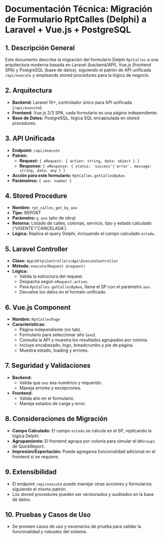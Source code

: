 # Documentación Técnica: Migración de Formulario RptCalles (Delphi) a Laravel + Vue.js + PostgreSQL

## 1. Descripción General
Este documento describe la migración del formulario Delphi `RptCalles` a una arquitectura moderna basada en Laravel (backend/API), Vue.js (frontend SPA) y PostgreSQL (base de datos), siguiendo el patrón de API unificada `/api/execute` y empleando stored procedures para la lógica de negocio.

## 2. Arquitectura
- **Backend:** Laravel 10+, controlador único para API unificada (`/api/execute`).
- **Frontend:** Vue.js 2/3 SPA, cada formulario es una página independiente.
- **Base de Datos:** PostgreSQL, lógica SQL encapsulada en stored procedures.

## 3. API Unificada
- **Endpoint:** `/api/execute`
- **Patrón:**
  - **Request:** `{ eRequest: { action: string, data: object } }`
  - **Response:** `{ eResponse: { status: 'success'|'error', message: string, data: any } }`
- **Acción para este formulario:** `RptCalles.getCallesByAxo`
- **Parámetros:** `{ axo: number }`

## 4. Stored Procedure
- **Nombre:** `rpt_calles_get_by_axo`
- **Tipo:** REPORT
- **Parámetro:** `p_axo` (año de obra)
- **Retorna:** Listado de calles, colonias, servicio, tipo y estado calculado ('VIGENTE'/'CANCELADA').
- **Lógica:** Replica el query Delphi, incluyendo el campo calculado `estado`.

## 5. Laravel Controller
- **Clase:** `App\Http\Controllers\Api\ExecuteController`
- **Método:** `execute(Request $request)`
- **Lógica:**
  - Valida la estructura del request.
  - Despacha según `eRequest.action`.
  - Para `RptCalles.getCallesByAxo`, llama el SP con el parámetro `axo`.
  - Devuelve los datos en el formato unificado.

## 6. Vue.js Component
- **Nombre:** `RptCallesPage`
- **Características:**
  - Página independiente (no tab).
  - Formulario para seleccionar año (`axo`).
  - Consulta la API y muestra los resultados agrupados por colonia.
  - Incluye encabezado, logo, breadcrumbs y pie de página.
  - Muestra estado, loading y errores.

## 7. Seguridad y Validaciones
- **Backend:**
  - Valida que `axo` sea numérico y requerido.
  - Maneja errores y excepciones.
- **Frontend:**
  - Valida año en el formulario.
  - Maneja estados de carga y error.

## 8. Consideraciones de Migración
- **Campo Calculado:** El campo `estado` se calcula en el SP, replicando la lógica Delphi.
- **Agrupamiento:** El frontend agrupa por colonia para simular el `QRGroup1` de QuickReport.
- **Impresión/Exportación:** Puede agregarse funcionalidad adicional en el frontend si se requiere.

## 9. Extensibilidad
- El endpoint `/api/execute` puede manejar otras acciones y formularios siguiendo el mismo patrón.
- Los stored procedures pueden ser versionados y auditados en la base de datos.

## 10. Pruebas y Casos de Uso
- Se proveen casos de uso y escenarios de prueba para validar la funcionalidad y robustez del sistema.
